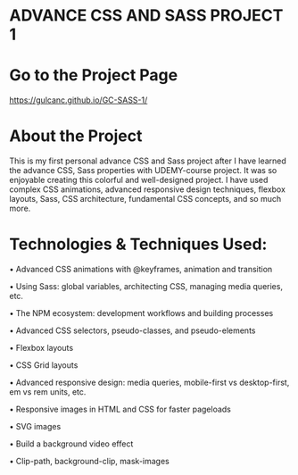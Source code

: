 
# ADVANCE CSS AND SASS PROJECT 1
# Go to the Project Page
https://gulcanc.github.io/GC-SASS-1/

# About the Project
This is my first personal advance CSS and Sass project after I have learned the advance CSS, Sass properties with UDEMY-course project. 
It was so enjoyable creating this colorful and well-designed project. I have used complex CSS animations, advanced responsive design techniques, flexbox layouts, Sass, CSS architecture, fundamental CSS concepts, and so much more.

# Technologies & Techniques Used:
•	Advanced CSS animations with @keyframes, animation and transition

•	Using Sass: global variables, architecting CSS, managing media queries, etc.

•	The NPM ecosystem: development workflows and building processes

•	Advanced CSS selectors, pseudo-classes, and pseudo-elements 

•	Flexbox layouts

•	CSS Grid layouts

•	Advanced responsive design: media queries, mobile-first vs desktop-first, em vs rem units, etc.

•	Responsive images in HTML and CSS for faster pageloads

•	SVG images 

•	Build a background video effect

•	Clip-path, background-clip, mask-images

